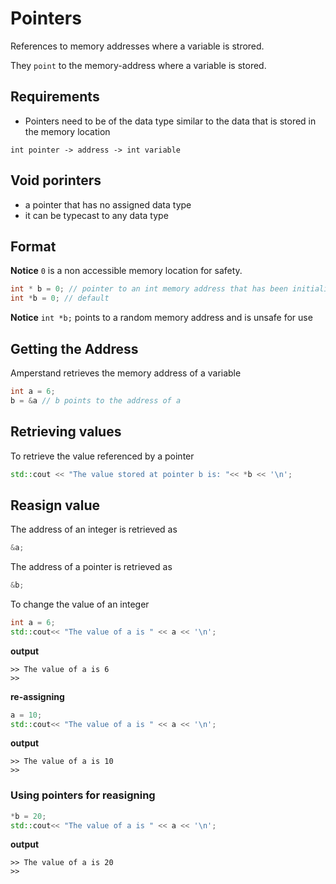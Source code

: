 # Pointers

References to memory addresses where a variable is strored.

They ``point`` to the memory-address where a variable is stored.

## Requirements 

- Pointers need to be of the data type similar to the data that is stored in the memory location

```
int pointer -> address -> int variable
```

## Void porinters 

- a pointer that has no assigned data type 
- it can be typecast to any data type

## Format

**Notice** ``0`` is a non accessible memory location for safety.

```c++
int * b = 0; // pointer to an int memory address that has been initialized to point to address 0
int *b = 0; // default
```

**Notice** ``int *b;`` points to a random memory address and is unsafe for use

## Getting the Address

Amperstand retrieves the memory address of a variable 

```c++
int a = 6;
b = &a // b points to the address of a 
```

## Retrieving values

To retrieve the value referenced by a pointer
```c++
std::cout << "The value stored at pointer b is: "<< *b << '\n';
```

## Reasign value

The address of an integer is retrieved as
```c++
&a;
```

The address of a pointer is retrieved as
```c++
&b;
```

To change the value of an integer 
```c++
int a = 6;
std::cout<< "The value of a is " << a << '\n';
```

**output**
```
>> The value of a is 6
>> 
```

**re-assigning**
```c++
a = 10;
std::cout<< "The value of a is " << a << '\n';
```

**output**
```
>> The value of a is 10
>> 
```

### Using pointers for reasigning
```c++
*b = 20;
std::cout<< "The value of a is " << a << '\n';
```

**output**
```
>> The value of a is 20
>> 
```